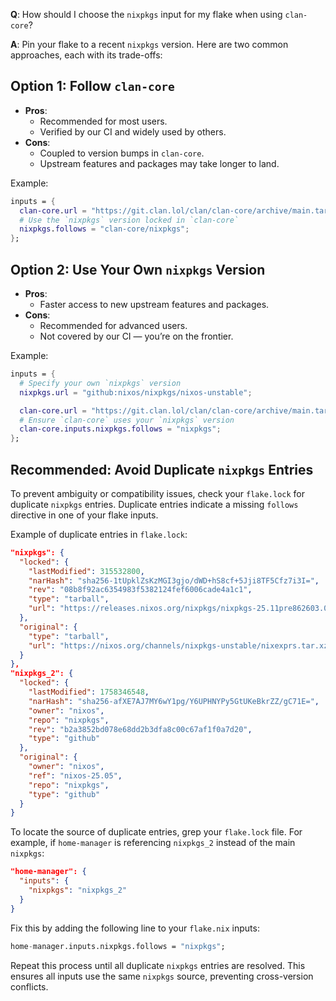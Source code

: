 **Q**: How should I choose the `nixpkgs` input for my flake when using `clan-core`?

**A**: Pin your flake to a recent `nixpkgs` version. Here are two common approaches, each with its trade-offs:

## Option 1: Follow `clan-core`

- **Pros**:
  - Recommended for most users.
  - Verified by our CI and widely used by others.
- **Cons**:
  - Coupled to version bumps in `clan-core`.
  - Upstream features and packages may take longer to land.

Example:

```nix
inputs = {
  clan-core.url = "https://git.clan.lol/clan/clan-core/archive/main.tar.gz";
  # Use the `nixpkgs` version locked in `clan-core`
  nixpkgs.follows = "clan-core/nixpkgs";
};
```

## Option 2: Use Your Own `nixpkgs` Version

- **Pros**:
  - Faster access to new upstream features and packages.
- **Cons**:
  - Recommended for advanced users.
  - Not covered by our CI — you’re on the frontier.

Example:

```nix
inputs = {
  # Specify your own `nixpkgs` version
  nixpkgs.url = "github:nixos/nixpkgs/nixos-unstable";

  clan-core.url = "https://git.clan.lol/clan/clan-core/archive/main.tar.gz";
  # Ensure `clan-core` uses your `nixpkgs` version
  clan-core.inputs.nixpkgs.follows = "nixpkgs";
};
```

## Recommended: Avoid Duplicate `nixpkgs` Entries

To prevent ambiguity or compatibility issues, check your `flake.lock` for duplicate `nixpkgs` entries. Duplicate entries indicate a missing `follows` directive in one of your flake inputs.

Example of duplicate entries in `flake.lock`:

```json
"nixpkgs": {
  "locked": {
    "lastModified": 315532800,
    "narHash": "sha256-1tUpklZsKzMGI3gjo/dWD+hS8cf+5Jji8TF5Cfz7i3I=",
    "rev": "08b8f92ac6354983f5382124fef6006cade4a1c1",
    "type": "tarball",
    "url": "https://releases.nixos.org/nixpkgs/nixpkgs-25.11pre862603.08b8f92ac635/nixexprs.tar.xz"
  },
  "original": {
    "type": "tarball",
    "url": "https://nixos.org/channels/nixpkgs-unstable/nixexprs.tar.xz"
  }
},
"nixpkgs_2": {
  "locked": {
    "lastModified": 1758346548,
    "narHash": "sha256-afXE7AJ7MY6wY1pg/Y6UPHNYPy5GtUKeBkrZZ/gC71E=",
    "owner": "nixos",
    "repo": "nixpkgs",
    "rev": "b2a3852bd078e68dd2b3dfa8c00c67af1f0a7d20",
    "type": "github"
  },
  "original": {
    "owner": "nixos",
    "ref": "nixos-25.05",
    "repo": "nixpkgs",
    "type": "github"
  }
}
```

To locate the source of duplicate entries, grep your `flake.lock` file. For example, if `home-manager` is referencing `nixpkgs_2` instead of the main `nixpkgs`:

```json
"home-manager": {
  "inputs": {
    "nixpkgs": "nixpkgs_2"
  }
}
```

Fix this by adding the following line to your `flake.nix` inputs:

```nix
home-manager.inputs.nixpkgs.follows = "nixpkgs";
```

Repeat this process until all duplicate `nixpkgs` entries are resolved. This ensures all inputs use the same `nixpkgs` source, preventing cross-version conflicts.
